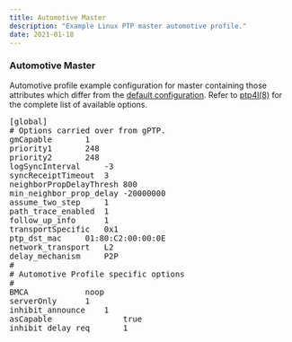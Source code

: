 ```yaml
---
title: Automotive Master
description: "Example Linux PTP master automotive profile."
date: 2021-01-18
---
```


### Automotive Master

Automotive profile example configuration for master containing those attributes which differ from the [default configuration](/documentation/configs/default-cfg/). Refer to [ptp4l(8)](/documentation/ptp4l/) for the complete list of available options.

<pre>
[global]
# Options carried over from gPTP.
gmCapable		1
priority1		248
priority2		248
logSyncInterval		-3
syncReceiptTimeout	3
neighborPropDelayThresh	800
min_neighbor_prop_delay	-20000000
assume_two_step		1
path_trace_enabled	1
follow_up_info		1
transportSpecific	0x1
ptp_dst_mac		01:80:C2:00:00:0E
network_transport	L2
delay_mechanism		P2P
#
# Automotive Profile specific options
#
BMCA			noop
serverOnly		1
inhibit_announce	1
asCapable               true
inhibit_delay_req       1
</pre>